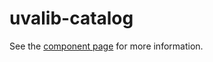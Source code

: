 uvalib-catalog
================

See the [component page](http://dougchestnut.github.io/uvalib-catalog) for more information.
